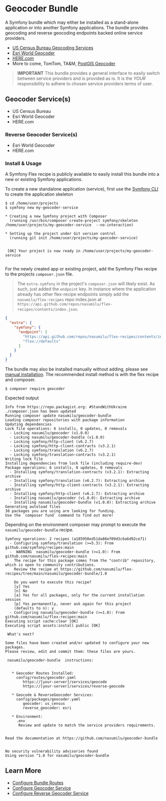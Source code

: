 # Geocoder Bundle

A Symfony bundle which may either be installed as a stand-alone application or into another Symfony applications. 
The bundle provides geocoding and reverse geocoding endpoints backed online service providers.

- [US Census Bureau Geocoding Services](https://geocoding.geo.census.gov/geocoder/Geocoding_Services_API.html)
- [Esri World Geocoder](https://developers.arcgis.com/rest/geocode/api-reference/geocoding-find-address-candidates.htm)
- [HERE.com](https://developer.here.com/)
- More to come, TomTom, TA&M, [PostGIS Geocoder](https://postgis.net/docs/Geocode.html)

> **IMPORTANT** 
> This bundle provides a general interface to easily switch between service providers and is provided as is. It is the 
> *YOUR* responsibility to adhere to chosen service providers terms of user. 

## Geocoder Service(s)

- US Census Bureau
- Esri World Geocoder
- HERE.com

### Reverse Geocoder Service(s)

- Esri World Geocoder
- HERE.com

### Install & Usage

A Symfony Flex recipe is publicly available to easily install this bundle into a new or existing Symfony applications. 

To create a new standalone application (service), first use the [Symfony CLI](https://symfony.com/download) to create 
the application skeleton

```shell
$ cd /home/user/projects
$ symfony new my-geocoder-service

* Creating a new Symfony project with Composer
  (running /usr/bin/composer create-project symfony/skeleton /home/user/projects/my-geocoder-service  --no-interaction)

* Setting up the project under Git version control
  (running git init /home/user/projects/my-geocoder-service)

                                                                                                                        
 [OK] Your project is now ready in /home/user/projects/my-geocoder-service                                            
                                                                                                                       
```

For the newly created app or existing project, add the Symfony Flex recipe to the projects `composer.json` file.

> The `extra.symfony` in the project's `composer.json` will likely exist. As such, just added the `endpoint` key. In
> instance where the application already has other flex-recipe endpoints simply add the `nasumilu/flex-recipes` repo
> index.json at `https://api.github.com/repos/nasumilu/flex-recipes/contents/index.json`.

```json
{
  "extra": {
    "symfony": {
      "endpoint": [
        "https://api.github.com/repos/nasumilu/flex-recipes/contents/index.json",
        "flex://defaults"
      ]
    }
  }
}
```

The bundle may also be installed manually without adding, please see [manual installation](docs/manual-install.md). The 
recommended install method is with the flex recipe and composer.

```shell
$ composer require geocoder
```
Expected output
```shell
Info from https://repo.packagist.org: #StandWithUkraine
./composer.json has been updated
Running composer update nasumilu/geocoder-bundle
Loading composer repositories with package information
Updating dependencies
Lock file operations: 6 installs, 0 updates, 0 removals
  - Locking nasumilu/geocoder (v1.0.0)
  - Locking nasumilu/geocoder-bundle (v1.0.0)
  - Locking symfony/http-client (v6.2.7)
  - Locking symfony/http-client-contracts (v3.2.1)
  - Locking symfony/translation (v6.2.7)
  - Locking symfony/translation-contracts (v3.2.1)
Writing lock file
Installing dependencies from lock file (including require-dev)
Package operations: 6 installs, 0 updates, 0 removals
  - Installing symfony/translation-contracts (v3.2.1): Extracting archive
  - Installing symfony/translation (v6.2.7): Extracting archive
  - Installing symfony/http-client-contracts (v3.2.1): Extracting archive
  - Installing symfony/http-client (v6.2.7): Extracting archive
  - Installing nasumilu/geocoder (v1.0.0): Extracting archive
  - Installing nasumilu/geocoder-bundle (v1.0.0): Extracting archive
Generating autoload files
30 packages you are using are looking for funding.
Use the `composer fund` command to find out more!
```

Depending on the environment composer may prompt to execute the `nasumilu/geocoder-bundle` recipe.

```shell
Symfony operations: 2 recipes (a185950ed51da86ef09d3c6a6d92ce71)
  - Configuring symfony/translation (>=5.3): From github.com/symfony/recipes:main
  -  WARNING  nasumilu/geocoder-bundle (>=1.0): From github.com/nasumilu/flex-recipes:main
    The recipe for this package comes from the "contrib" repository, which is open to community contributions.
    Review the recipe at https://github.com/nasumilu/flex-recipes/tree/main/nasumilu/geocoder-bundle/1.0

    Do you want to execute this recipe?
    [y] Yes
    [n] No
    [a] Yes for all packages, only for the current installation session
    [p] Yes permanently, never ask again for this project
    (defaults to n): y
  - Configuring nasumilu/geocoder-bundle (>=1.0): From github.com/nasumilu/flex-recipes:main
Executing script cache:clear [OK]
Executing script assets:install public [OK]
              
 What's next? 
                      
Some files have been created and/or updated to configure your new packages.
Please review, edit and commit them: these files are yours.
   
 nasumilu/geocoder-bundle  instructions:


   * Geocoder Routes Installed:
     config/routes/geocoder.yaml
        https://[your-server]/services/geocode
        https://[your-server]/services/reverse-geocode

   * Geocode & ReverseGeocoder Services:
     config/packages/geocoder.yaml
        geocoder: us_census
        reverse_geocoder: esri

   * Environment:
     .env
      Review and update to match the service providers requirements.


Read the documentation at https://github.com/nasumilu/geocoder-bundle


No security vulnerability advisories found
Using version ^1.0 for nasumilu/geocoder-bundle
```


## Learn More
- [Configure Bundle Routes](docs/routes.md)
- [Configure Geocoder Service](docs/geocoder.md)
- [Configure Reverse Geocoder Service](docs/reverse-geocoder.md)